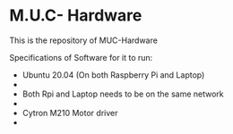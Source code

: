 # M.U.C- Hardware

This is the repository of MUC-Hardware<br>

Specifications of Software for it to run:<br>
<ul>
<li> Ubuntu 20.04 (On both Raspberry Pi and Laptop)<li/>
<li>Both Rpi and Laptop needs to be on the same network <li/>
<li>Cytron M210 Motor driver<li/> <ul/>
